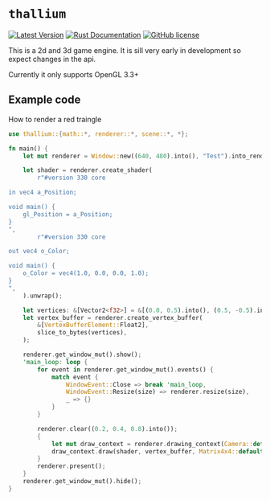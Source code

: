# `thallium`

[![Latest Version](https://img.shields.io/crates/v/thallium.svg)](https://crates.io/crates/thallium)
[![Rust Documentation](https://docs.rs/thallium/badge.svg)](https://docs.rs/thallium)
[![GitHub license](https://img.shields.io/badge/license-MIT-blue.svg)](https://raw.githubusercontent.com/HomelikeBrick42/thallium/master/LICENSE)

This is a 2d and 3d game engine.
It is sill very early in development so expect changes in the api.

Currently it only supports OpenGL 3.3+

## Example code

How to render a red traingle

```rust
use thallium::{math::*, renderer::*, scene::*, *};

fn main() {
    let mut renderer = Window::new((640, 480).into(), "Test").into_renderer(RendererAPI::OpenGL);

    let shader = renderer.create_shader(
        r"#version 330 core

in vec4 a_Position;

void main() {
    gl_Position = a_Position;
}
",
        r"#version 330 core

out vec4 o_Color;

void main() {
    o_Color = vec4(1.0, 0.0, 0.0, 1.0);
}
",
    ).unwrap();

    let vertices: &[Vector2<f32>] = &[(0.0, 0.5).into(), (0.5, -0.5).into(), (-0.5, -0.5).into()];
    let vertex_buffer = renderer.create_vertex_buffer(
        &[VertexBufferElement::Float2],
        slice_to_bytes(vertices),
    );

    renderer.get_window_mut().show();
    'main_loop: loop {
        for event in renderer.get_window_mut().events() {
            match event {
                WindowEvent::Close => break 'main_loop,
                WindowEvent::Resize(size) => renderer.resize(size),
                _ => {}
            }
        }

        renderer.clear((0.2, 0.4, 0.8).into());
        {
            let mut draw_context = renderer.drawing_context(Camera::default(), false);
            draw_context.draw(shader, vertex_buffer, Matrix4x4::default(), Vector3::zero());
        }
        renderer.present();
    }
    renderer.get_window_mut().hide();
}
```
